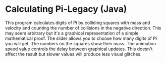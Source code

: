 # Calculating Pi-Legacy (Java)
This program calculates digits of Pi by colliding squares with mass and velocity and counting the number of collisions in the negative direction. This may seem arbitrary but it's a graphical representation of a simple mathematical proof. The slider allows you to choose how many digits of Pi you will get. The numbers on the squares show their mass. The animation speed value controls the delay between graphical updates. This doesn't affect the result but slower values will produce less visual glitches.
